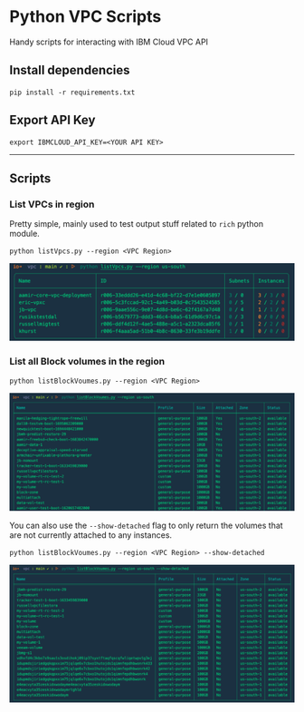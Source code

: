 # Python VPC Scripts

Handy scripts for interacting with IBM Cloud VPC API

## Install dependencies

```shell
pip install -r requirements.txt
```

## Export API Key

```shell
export IBMCLOUD_API_KEY=<YOUR API KEY>
```

---

## Scripts

### List VPCs in region

Pretty simple, mainly used to test output stuff related to `rich` python module.

```shell
python listVpcs.py --region <VPC Region>
```

![Example output for list VPC script](../images/listVPCsOutput.png)

### List all Block volumes in the region

```shell
python listBlockVoumes.py --region <VPC Region>
```

![Example Output for block volume list](../images/listAllVolumes.png)

You can also use the `--show-detached` flag to only return the volumes that are not currently attached to any instances.

```shell
python listBlockVoumes.py --region <VPC Region> --show-detached
```

![Example Output for filtered block volume list](../images/listDetachedVolumes.png)
